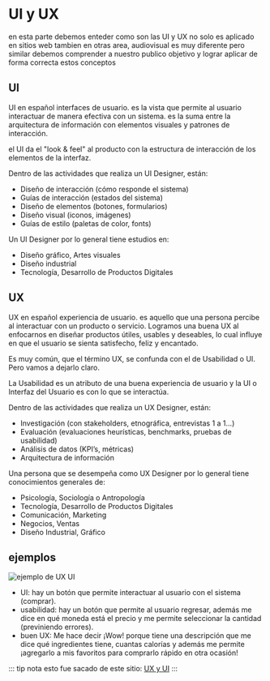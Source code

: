 # UI y UX

en esta parte debemos enteder como son las UI y UX no solo es aplicado en sitios web tambien en otras area, audiovisual es muy diferente pero similar debemos comprender a nuestro publico objetivo y lograr aplicar de forma correcta estos conceptos

## UI

UI en español interfaces de usuario. es la vista que permite al usuario interactuar de manera efectiva con un sistema. es la suma entre la arquitectura de información con elementos visuales y patrones de interacción.

el UI da el "look & feel" al producto con la estructura de interacción de los elementos de la interfaz.

Dentro de las actividades que realiza un UI Designer, están:

- Diseño de interacción (cómo responde el sistema)
- Guías de interacción (estados del sistema)
- Diseño de elementos (botones, formularios)
- Diseño visual (iconos, imágenes)
- Guías de estilo (paletas de color, fonts)

Un UI Designer por lo general tiene estudios en:

- Diseño gráfico, Artes visuales
- Diseño industrial
- Tecnología, Desarrollo de Productos Digitales

## UX

UX en español experiencia de usuario. es aquello que una persona percibe al interactuar con un producto o servicio. Logramos una buena UX al enfocarnos en diseñar productos útiles, usables y deseables, lo cual influye en que el usuario se sienta satisfecho, feliz y encantado.

Es muy común, que el término UX, se confunda con el de Usabilidad o UI. Pero vamos a dejarlo claro.

La Usabilidad es un atributo de una buena experiencia de usuario y la UI o Interfaz del Usuario es con lo que se interactúa.

Dentro de las actividades que realiza un UX Designer, están:

- Investigación (con stakeholders, etnográfica, entrevistas 1 a 1…)
- Evaluación (evaluaciones heurísticas, benchmarks, pruebas de usabilidad)
- Análisis de datos (KPI’s, métricas)
- Arquitectura de información

Una persona que se desempeña como UX Designer por lo general tiene conocimientos generales de:

- Psicología, Sociología o Antropología
- Tecnología, Desarrollo de Productos Digitales
- Comunicación, Marketing
- Negocios, Ventas
- Diseño Industrial, Gráfico

## ejemplos

![ejemplo de UX UI](/img/extras/ui-usabilidad-ux.jpg)

- UI: hay un botón que permite interactuar al usuario con el sistema (comprar).
- usabilidad: hay un botón que permite al usuario regresar, además me dice en qué moneda está el precio y me permite seleccionar la cantidad (previniendo errores).
- buen UX: Me hace decir ¡Wow! porque tiene una descripción que me dice qué ingredientes tiene, cuantas calorías y además me permite ¡agregarlo a mis favoritos para comprarlo rápido en otra ocasión!

::: tip nota
esto fue sacado de este sitio: [UX y UI](https://blog.acantu.com/que-es-ux-y-ui/)
:::